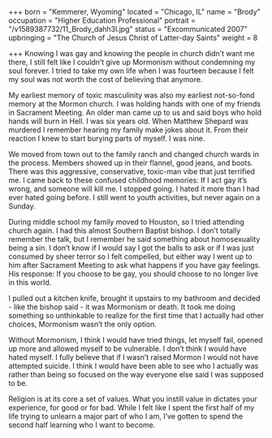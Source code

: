 +++
born = "Kemmerer, Wyoming"
located = "Chicago, IL"
name = "Brody"
occupation = "Higher Education Professional"
portrait = "/v1589387732/11_Brody_dahh3l.jpg"
status = "Excommunicated 2007"
upbringing = "The Church of Jesus Christ of Latter-day Saints"
weight = 8

+++
Knowing I was gay and knowing the people in church didn’t want me there, I still felt like I couldn’t give up Mormonism without condemning my soul forever. I tried to take my own life when I was fourteen because I felt my soul was not worth the cost of believing that anymore.

My earliest memory of toxic masculinity was also my earliest not-so-fond memory at the Mormon church. I was holding hands with one of my friends in Sacrament Meeting. An older man came up to us and said boys who hold hands will burn in Hell. I was six years old. When Matthew Shepard was murdered I remember hearing my family make jokes about it. From their reaction I knew to start burying parts of myself. I was nine.

We moved from town out to the family ranch and changed church wards in the process. Members showed up in their flannel, good jeans, and boots. There was this aggressive, conservative, toxic-man vibe that just terrified me. I came back to these confused childhood memories: If I act gay it’s wrong, and someone will kill me. I stopped going. I hated it more than I had ever hated going before. I still went to youth activities, but never again on a Sunday.

During middle school my family moved to Houston, so I tried attending church again. I had this almost Southern Baptist bishop. I don’t totally remember the talk, but I remember he said something about homosexuality being a sin. I don’t know if I would say I got the balls to ask or if I was just consumed by sheer terror so I felt compelled, but either way I went up to him after Sacrament Meeting to ask what happens if you have gay feelings. His response: If you choose to be gay, you should choose to no longer live in this world.

I pulled out a kitchen knife, brought it upstairs to my bathroom and decided - like the bishop said - it was Mormonism or death. It took me doing something so unthinkable to realize for the first time that I actually had other choices, Mormonism wasn’t the only option.

Without Mormonism, I think I would have tried things, let myself fail, opened up more and allowed myself to be vulnerable. I don’t think I would have hated myself. I fully believe that if I wasn’t raised Mormon I would not have attempted suicide. I think I would have been able to see who I actually was rather than being so focused on the way everyone else said I was supposed to be.

Religion is at its core a set of values. What you instill value in dictates your experience, for good or for bad. While I felt like I spent the first half of my life trying to unlearn a major part of who I am, I’ve gotten to spend the second half learning who I want to become.